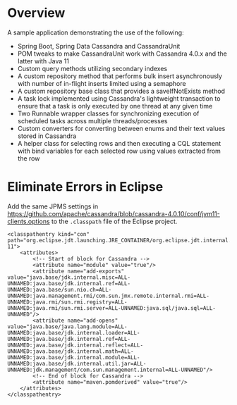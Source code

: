 # Overview

A sample application demonstrating the use of the following:

* Spring Boot, Spring Data Cassandra and CassandraUnit
* POM tweaks to make CassandraUnit work with Cassandra 4.0.x and the latter with Java 11
* Custom query methods utilizing secondary indexes
* A custom repository method that performs bulk insert asynchronously with number of in-flight inserts limited using a semaphore
* A custom repository base class that provides a saveIfNotExists method
* A task lock implemented using Cassandra's lightweight transaction to ensure that a task is only executed by one thread at any given time
* Two Runnable wrapper classes for synchronizing execution of scheduled tasks across multiple threads/processes
* Custom converters for converting between enums and their text values stored in Cassandra
* A helper class for selecting rows and then executing a CQL statement with bind variables for each selected row using values extracted from the row


# Eliminate Errors in Eclipse

Add the same JPMS settings in https://github.com/apache/cassandra/blob/cassandra-4.0.10/conf/jvm11-clients.options to the `.classpath` file of the Eclipse project.

```
<classpathentry kind="con" path="org.eclipse.jdt.launching.JRE_CONTAINER/org.eclipse.jdt.internal.debug.ui.launcher.StandardVMType/JavaSE-11">
	<attributes>
		<!-- Start of block for Cassandra -->
		<attribute name="module" value="true"/>
		<attribute name="add-exports" value="java.base/jdk.internal.misc=ALL-UNNAMED:java.base/jdk.internal.ref=ALL-UNNAMED:java.base/sun.nio.ch=ALL-UNNAMED:java.management.rmi/com.sun.jmx.remote.internal.rmi=ALL-UNNAMED:java.rmi/sun.rmi.registry=ALL-UNNAMED:java.rmi/sun.rmi.server=ALL-UNNAMED:java.sql/java.sql=ALL-UNNAMED"/>
		<attribute name="add-opens" value="java.base/java.lang.module=ALL-UNNAMED:java.base/jdk.internal.loader=ALL-UNNAMED:java.base/jdk.internal.ref=ALL-UNNAMED:java.base/jdk.internal.reflect=ALL-UNNAMED:java.base/jdk.internal.math=ALL-UNNAMED:java.base/jdk.internal.module=ALL-UNNAMED:java.base/jdk.internal.util.jar=ALL-UNNAMED:jdk.management/com.sun.management.internal=ALL-UNNAMED"/>
		<!-- End of block for Cassandra -->
		<attribute name="maven.pomderived" value="true"/>
	</attributes>
</classpathentry>

```
